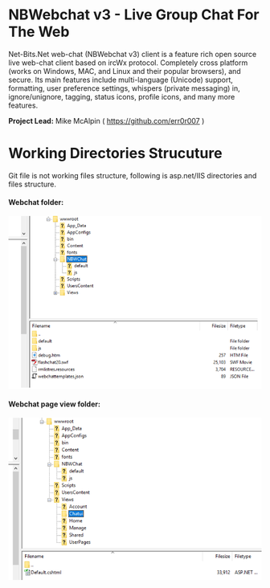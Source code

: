# NBWebchat v3 - Live Group Chat For The Web

Net-Bits.Net web-chat (NBWebchat v3) client is a feature rich open source live web-chat client based on ircWx protocol. Completely cross platform (works on Windows, MAC, and Linux and their popular browsers), and secure. Its main features include multi-language (Unicode) support, formatting, user preference settings, whispers (private messaging) in, ignore/unignore, tagging, status icons, profile icons, and many more features.

**Project Lead:** Mike McAlpin ( https://github.com/err0r007 )

# Working Directories Strucuture
Git file is not working files structure, following is asp.net/IIS directories and files structure.
#### Webchat folder:
![web chat folder](https://github.com/net-bits-net/nbwebchat_v3/raw/master/HelpDocs/webchat_folder.png)
#### Webchat page view folder: 
![web chat page view](https://github.com/net-bits-net/nbwebchat_v3/raw/master/HelpDocs/webchat_view_file.png)
